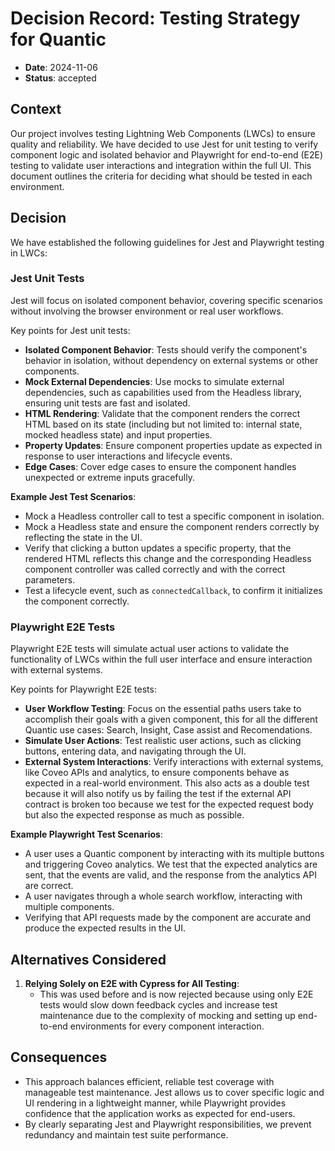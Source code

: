 # Decision Record: Testing Strategy for Quantic

- **Date**: 2024-11-06
- **Status**: accepted

## Context

Our project involves testing Lightning Web Components (LWCs) to ensure quality and reliability. We have decided to use Jest for unit testing to verify component logic and isolated behavior and Playwright for end-to-end (E2E) testing to validate user interactions and integration within the full UI. This document outlines the criteria for deciding what should be tested in each environment.

## Decision

We have established the following guidelines for Jest and Playwright testing in LWCs:

### Jest Unit Tests

Jest will focus on isolated component behavior, covering specific scenarios without involving the browser environment or real user workflows.

Key points for Jest unit tests:

- **Isolated Component Behavior**: Tests should verify the component's behavior in isolation, without dependency on external systems or other components.
- **Mock External Dependencies**: Use mocks to simulate external dependencies, such as capabilities used from the Headless library, ensuring unit tests are fast and isolated.
- **HTML Rendering**: Validate that the component renders the correct HTML based on its state (including but not limited to: internal state, mocked headless state) and input properties.
- **Property Updates**: Ensure component properties update as expected in response to user interactions and lifecycle events.
- **Edge Cases**: Cover edge cases to ensure the component handles unexpected or extreme inputs gracefully.

**Example Jest Test Scenarios**:

- Mock a Headless controller call to test a specific component in isolation.
- Mock a Headless state and ensure the component renders correctly by reflecting the state in the UI.
- Verify that clicking a button updates a specific property, that the rendered HTML reflects this change and the corresponding Headless component controller was called correctly and with the correct parameters.
- Test a lifecycle event, such as `connectedCallback`, to confirm it initializes the component correctly.

### Playwright E2E Tests

Playwright E2E tests will simulate actual user actions to validate the functionality of LWCs within the full user interface and ensure interaction with external systems.

Key points for Playwright E2E tests:

- **User Workflow Testing**: Focus on the essential paths users take to accomplish their goals with a given component, this for all the different Quantic use cases: Search, Insight, Case assist and Recomendations.
- **Simulate User Actions**: Test realistic user actions, such as clicking buttons, entering data, and navigating through the UI.
- **External System Interactions**: Verify interactions with external systems, like Coveo APIs and analytics, to ensure components behave as expected in a real-world environment. This also acts as a double test because it will also notify us by failing the test if the external API contract is broken too because we test for the expected request body but also the expected response as much as possible.

**Example Playwright Test Scenarios**:

- A user uses a Quantic component by interacting with its multiple buttons and triggering Coveo analytics. We test that the expected analytics are sent, that the events are valid, and the response from the analytics API are correct.
- A user navigates through a whole search workflow, interacting with multiple components.
- Verifying that API requests made by the component are accurate and produce the expected results in the UI.

## Alternatives Considered

1. **Relying Solely on E2E with Cypress for All Testing**:
   - This was used before and is now rejected because using only E2E tests would slow down feedback cycles and increase test maintenance due to the complexity of mocking and setting up end-to-end environments for every component interaction.

## Consequences

- This approach balances efficient, reliable test coverage with manageable test maintenance. Jest allows us to cover specific logic and UI rendering in a lightweight manner, while Playwright provides confidence that the application works as expected for end-users.
- By clearly separating Jest and Playwright responsibilities, we prevent redundancy and maintain test suite performance.
